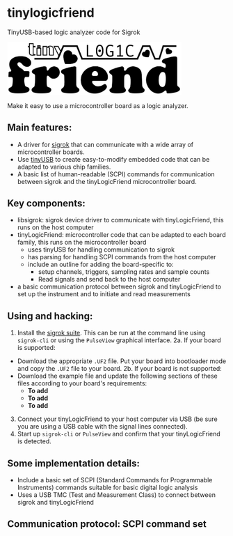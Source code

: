 # tinylogicfriend
TinyUSB-based logic analyzer code for Sigrok

<img src="/tinyLogicFriend%20logo.png" width="400">

Make it easy to use a microcontroller board as a logic analyzer.

## Main features:
- A driver for [sigrok](https://sigrok.org) that can communicate with a wide array of microcontroller boards.
- Use [tinyUSB](https://github.com/hathach/tinyusb) to create easy-to-modify embedded code that can be adapted to various chip families.
- A basic list of human-readable (SCPI) commands for communication between sigrok and the tinyLogicFriend microcontroller board.

## Key components:
- libsigrok: sigrok device driver to communicate with tinyLogicFriend, this runs on the host computer
- tinyLogicFriend: microcontroller code that can be adapted to each board family, this runs on the microcontroller board
  - uses tinyUSB for handling communication to sigrok
  - has parsing for handling SCPI commands from the host computer
  - include an outline for adding the board-specific to:
    - setup channels, triggers, sampling rates and sample counts
    - Read signals and send back to the host computer
- a basic communication protocol between sigrok and tinyLogicFriend to set up the instrument and to initiate and read measurements

## Using and hacking:
1. Install the [sigrok suite](https://sigrok.org/wiki/Downloads).  This can be run at the command line using `sigrok-cli` or using the `PulseView` graphical interface.
2a. If your board is supported:
  - Download the appropriate `.UF2` file.  Put your board into bootloader mode and copy the `.UF2` file to your board.
2b. If your board is not supported:
  - Download the example file and update the following sections of these files according to your board's requirements:
    - **To add**
    - **To add**
    - **To add**
3. Connect your tinyLogicFriend to your host computer via USB (be sure you are using a USB cable with the signal lines connected).
4. Start up `sigrok-cli` or `PulseView` and confirm that your tinyLogicFriend is detected.
    
## Some implementation details:
- Include a basic set of SCPI (Standard Commands for Programmable Instruments) commands suitable for basic digital logic analysis
- Uses a USB TMC (Test and Measurement Class) to connect between sigrok and tinyLogicFriend

## Communication protocol: SCPI command set
